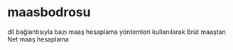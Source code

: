 # maasbodrosu
dll bağlantısıyla bazı maaş hesaplama yöntemleri kullanılarak Brüt maaştan Net maaş hesaplama
